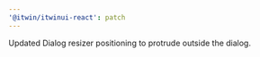 ```yaml
---
'@itwin/itwinui-react': patch
---
```


Updated Dialog resizer positioning to protrude outside the dialog.
